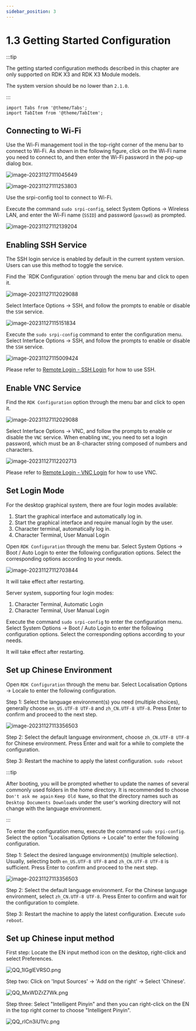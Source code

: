 ```yaml
---
sidebar_position: 3
---
```

# 1.3 Getting Started Configuration

:::tip

The getting started configuration methods described in this chapter are only supported on RDK X3 and RDK X3 Module models.

The system version should be no lower than `2.1.0`.

:::

```mdx-code-block
import Tabs from '@theme/Tabs';
import TabItem from '@theme/TabItem';
```

## Connecting to Wi-Fi

<Tabs groupId="rdk-type">
<TabItem value="desktop" label="Desktop">

Use the Wi-Fi management tool in the top-right corner of the menu bar to connect to Wi-Fi. As shown in the following figure, click on the Wi-Fi name you need to connect to, and then enter the Wi-Fi password in the pop-up dialog box.

![image-20231127111045649](../../../../../static/img/01_Quick_start/image/configuration_wizard/image-20231127111045649.png)

![image-20231127111253803](../../../../../static/img/01_Quick_start/image/configuration_wizard/image-20231127111253803.png)

</TabItem>

<TabItem value="server" label="Server">

Use the srpi-config tool to connect to Wi-Fi.

Execute the command `sudo srpi-config`, select System Options -> Wireless LAN, and enter the Wi-Fi name (`SSID`) and password (`passwd`) as prompted.

![image-20231127112139204](../../../../../static/img/01_Quick_start/image/configuration_wizard/image-20231127112139204.png)

</TabItem>
</Tabs>

## Enabling SSH Service

The SSH login service is enabled by default in the current system version. Users can use this method to toggle the service.

<Tabs groupId="rdk-type">
<TabItem value="desktop" label="Desktop">
Find the `RDK Configuration` option through the menu bar and click to open it.

![image-20231127112029088](../../../../../static/img/01_Quick_start/image/configuration_wizard/image-20231127112029088.png)

Select Interface Options -> SSH, and follow the prompts to enable or disable the `SSH` service.

![image-20231127115151834](../../../../../static/img/01_Quick_start/image/configuration_wizard/image-20231127115151834.png)

</TabItem>

<TabItem value="server" label="Server">

Execute the `sudo srpi-config` command to enter the configuration menu. Select Interface Options -> SSH, and follow the prompts to enable or disable the `SSH` service.

![image-20231127115009424](../../../../../static/img/01_Quick_start/image/configuration_wizard/image-20231127115009424.png)

</TabItem>

</Tabs>

Please refer to [Remote Login - SSH Login](./remote_login#ssh) for how to use SSH.

## Enable VNC Service

<Tabs groupId="rdk-type">
<TabItem value="desktop" label="Desktop">

Find the `RDK Configuration` option through the menu bar and click to open it.

![image-20231127112029088](../../../../../static/img/01_Quick_start/image/configuration_wizard/image-20231127112029088.png)

Select Interface Options -> VNC, and follow the prompts to enable or disable the `VNC` service. When enabling `VNC`, you need to set a login password, which must be an 8-character string composed of numbers and characters.

![image-20231127112202713](../../../../../static/img/01_Quick_start/image/configuration_wizard/image-20231127112202713.png)

</TabItem>
</Tabs>

Please refer to [Remote Login - VNC Login](./remote_login#vnc-login) for how to use VNC.

## Set Login Mode

<Tabs groupId="rdk-type">
<TabItem value="desktop" label="Desktop">

For the desktop graphical system, there are four login modes available:

1. Start the graphical interface and automatically log in.
2. Start the graphical interface and require manual login by the user.
3. Character terminal, automatically log in.
4. Character Terminal, User Manual Login

Open `RDK Configuration` through the menu bar. Select System Options -> Boot / Auto Login to enter the following configuration options. Select the corresponding options according to your needs.

![image-20231127112703844](../../../../../static/img/01_Quick_start/image/configuration_wizard/image-20231127112703844.png)

It will take effect after restarting.

</TabItem>

<TabItem value="server" label="Server">

Server system, supporting four login modes:

1. Character Terminal, Automatic Login
2. Character Terminal, User Manual Login

Execute the command `sudo srpi-config` to enter the configuration menu. Select System Options -> Boot / Auto Login to enter the following configuration options. Select the corresponding options according to your needs.

It will take effect after restarting.

</TabItem>
</Tabs>

## Set up Chinese Environment

<Tabs groupId="rdk-type">
<TabItem value="desktop" label="Desktop">

Open `RDK Configuration` through the menu bar. Select Localisation Options -> Locale to enter the following configuration.

Step 1: Select the language environment(s) you need (multiple choices), generally choose `en_US.UTF-8 UTF-8` and `zh_CN.UTF-8 UTF-8`. Press Enter to confirm and proceed to the next step.

![image-20231127113356503](../../../../../static/img/01_Quick_start/image/configuration_wizard/image-20231127113356503.png)

Step 2: Select the default language environment, choose `zh_CN.UTF-8 UTF-8` for Chinese environment. Press Enter and wait for a while to complete the configuration.

Step 3: Restart the machine to apply the latest configuration. `sudo reboot`

:::tip

After booting, you will be prompted whether to update the names of several commonly used folders in the home directory.
It is recommended to choose `Don't ask me again` `Keep Old Name`, so that the directory names such as `Desktop Documents Downloads` under the user's working directory will not change with the language environment.

:::

</TabItem>

<TabItem value="server" label="Server">

To enter the configuration menu, execute the command `sudo srpi-config`. Select the option "Localisation Options -> Locale" to enter the following configuration.

Step 1: Select the desired language environment(s) (multiple selection). Usually, selecting both `en_US.UTF-8 UTF-8` and `zh_CN.UTF-8 UTF-8` is sufficient. Press Enter to confirm and proceed to the next step.

![image-20231127113356503](../../../../../static/img/01_Quick_start/image/configuration_wizard/image-20231127113356503.png)

Step 2: Select the default language environment. For the Chinese language environment, select `zh_CN.UTF-8 UTF-8`. Press Enter to confirm and wait for the configuration to complete.

Step 3: Restart the machine to apply the latest configuration. Execute `sudo reboot`.

</TabItem>
</Tabs>

## Set up  Chinese input method

<Tabs groupId="rdk-type">
<TabItem value="desktop" label="Desktop">

First step: Locate the EN input method icon on the desktop, right-click and select Preferences.

![QQ_1IGglEVRSO.png](../../../../../static/img/01_Quick_start/image/configuration_wizard/QQ_1IGglEVRSO.png)

Step two: Click on 'Input Sources' -> 'Add on the right' -> Select 'Chinese'.

![QQ_MxWDZrZ7Wk.png](../../../../../static/img/01_Quick_start/image/configuration_wizard/QQ_MxWDZrZ7Wk.png)

Step three: Select "Intelligent Pinyin" and then you can right-click on the EN in the top right corner to choose "Intelligent Pinyin".

![QQ_rICn3iU1Vc.png](../../../../../static/img/01_Quick_start/image/configuration_wizard/QQ_rICn3iU1Vc.png)

</TabItem>
</Tabs>
